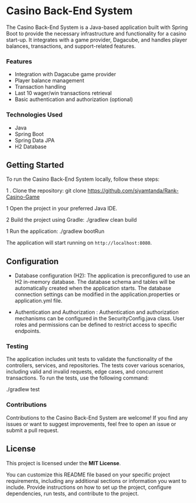 # Casino Back-End System
The Casino Back-End System is a Java-based application built with Spring Boot to provide the necessary infrastructure and functionality for a casino start-up. It integrates with a game provider, Dagacube, and handles player balances, transactions, and support-related features.

### Features
* Integration with Dagacube game provider
* Player balance management
* Transaction handling
* Last 10 wager/win transactions retrieval
* Basic authentication and authorization (optional)

### Technologies Used

* Java
* Spring Boot
* Spring Data JPA
* H2 Database

## Getting Started

To run the Casino Back-End System locally, follow these steps:

1 . Clone the repository: git clone https://github.com/siyamtanda/Rank-Casino-Game

1 Open the project in your preferred Java IDE.

2 Build the project using Gradle: ./gradlew clean build

1 Run the application: ./gradlew bootRun

The application will start running on `http://localhost:8080`.

## Configuration

* Database configuration (H2): The application is preconfigured to use an H2 in-memory database. The database schema and tables will be automatically created when the application starts. The database connection settings can be modified in the application.properties or application.yml file.

* Authentication and Authorization : Authentication and authorization mechanisms can be configured in the SecurityConfig.java class. User roles and permissions can be defined to restrict access to specific endpoints.

### Testing

The application includes unit tests to validate the functionality of the controllers, services, and repositories. The tests cover various scenarios, including valid and invalid requests, edge cases, and concurrent transactions. To run the tests, use the following command:

./gradlew test

### Contributions

Contributions to the Casino Back-End System are welcome! If you find any issues or want to suggest improvements, feel free to open an issue or submit a pull request.

## License

This project is licensed under the **MIT License**.

You can customize this README file based on your specific project requirements, including any additional sections or information you want to include. Provide instructions on how to set up the project, configure dependencies, run tests, and contribute to the project.
